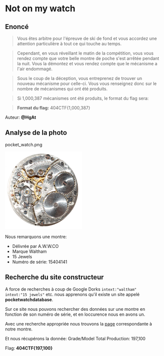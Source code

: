 # Not on my watch
## Enoncé
> Vous êtes arbitre pour l'épreuve de ski de fond et vous accordez une attention particulière à tout ce qui touche au temps.

> Cependant, en vous réveillant le matin de la compétition, vous vous rendez compte que votre belle montre de poche s'est arrêtée pendant la nuit. Vous la démontez et vous rendez compte que le mécanisme a l'air endommagé.

> Sous le coup de la déception, vous entreprenez de trouver un nouveau mécanisme pour celle-ci. Vous vous renseignez donc sur le nombre de mécanismes qui ont été produits.

> Si 1,000,387 mécanismes ont été produits, le format du flag sera:

> **Format du flag:** 404CTF{1,000,387}

Auteur: **@HgAt**

## Analyse de la photo
pocket_watch.png
<p>
    <img src="../../images/404CTFOSINT2.png" alt="img1" style="width:50%;">
</p>

Nous remarquons une montre:
- Délivrée par A.W.W.CO
- Marque Waltham
- 15 Jewels
- Numéro de série: 15404141

## Recherche du site constructeur

A force de recherches à coup de Google Dorks `intext:"waltham" intext:"15 jewels"` etc. nous apprenons qu'il existe un site appelé **pocketwatchdatabase**.

Sur ce site nous pouvons rechercher des données sur une montre en fonction de son numéro de série, et en loccurence nous en avons un.

Avec une recherche appropriée nous trouvons la [page](https://pocketwatchdatabase.com/search/result/waltham/15404141) correspondante à notre montre.

Et nous récupérons la donnée: Grade/Model Total Production:	197,100

Flag: **404CTF{197,100}**